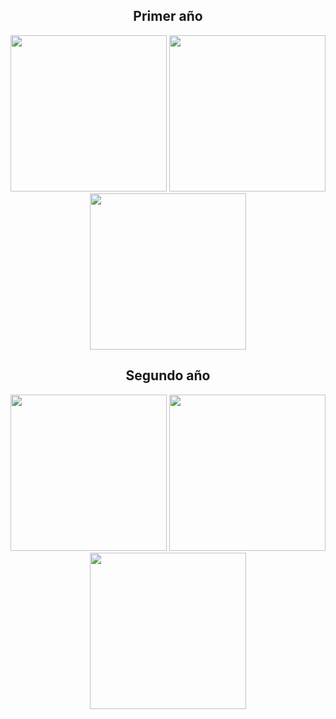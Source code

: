 
<!-- arreglar desborde -->
<h2 align="center">Primer año</h2> 
<div align="center">
    <a href="https://github.com/NahuelArn/Conceptos-de-Algoritmos-Datos-y-Programas"><img width="250" src="https://denvercoder1-github-readme-stats.vercel.app/api/pin/?username=NahuelArn&repo=Conceptos-de-Algoritmos-Datos-y-Programas&theme=highcontrast&title_color=3070FFFF&icon_color=3070FFFF&show_icons=false&border_color=212989"></a>
    <a href="https://github.com/NahuelArn/Lenguaje-ensamblador-assembly-"><img width="250" src="https://denvercoder1-github-readme-stats.vercel.app/api/pin/?username=NahuelArn&repo=Lenguaje-ensamblador-assembly-&theme=highcontrast&title_color=3070FFFF&icon_color=3070FFFF&show_icons=false&border_color=212989"></a>
    <a href="https://github.com/NahuelArn/Paradigmas-De-Programacion"><img width="250" src="https://denvercoder1-github-readme-stats.vercel.app/api/pin/?username=NahuelArn&repo=Paradigmas-De-Programacion&theme=highcontrast&title_color=3070FFFF&icon_color=3070FFFF&show_icons=false&border_color=212989"></a>

</div>

<h2 align="center">Segundo año</h2>
<div align="center">
    <a href="https://github.com/NahuelArn/Algoritmos-Y-Estructura-De-Datos-AYED"><img width="250" src="https://denvercoder1-github-readme-stats.vercel.app/api/pin/?username=NahuelArn&repo=Algoritmos-Y-Estructura-De-Datos-AYED&theme=highcontrast&title_color=3070FFFF&icon_color=3070FFFF&show_icons=false&border_color=212989"></a>
    <a href="https://github.com/NahuelArn/Fundamentos-De-Organizacion-De-Datos-FOD"><img width="250" src="https://denvercoder1-github-readme-stats.vercel.app/api/pin/?username=NahuelArn&repo=Fundamentos-De-Organizacion-De-Datos-FOD&theme=highcontrast&title_color=3070FFFF&icon_color=3070FFFF&show_icons=false&border_color=212989"></a>
    <a href="https://github.com/NahuelArn/Seminario-De-Lenguajes-Rust"><img width="250" src="https://denvercoder1-github-readme-stats.vercel.app/api/pin/?username=NahuelArn&repo=Seminario-De-Lenguajes-Rust&theme=highcontrast&title_color=3070FFFF&icon_color=3070FFFF&show_icons=false&border_color=212989"></a>
<br>
</div>
